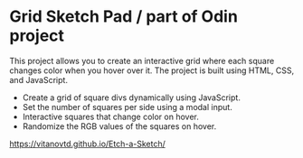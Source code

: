 # Grid Sketch Pad / part of Odin project

This project allows you to create an interactive grid where each square changes color when you hover over it. The project is built using HTML, CSS, and JavaScript.

- Create a grid of square divs dynamically using JavaScript.
- Set the number of squares per side using a modal input.
- Interactive squares that change color on hover.
- Randomize the RGB values of the squares on hover.

https://vitanovtd.github.io/Etch-a-Sketch/
